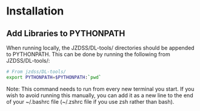 # Installation

## Add Libraries to PYTHONPATH

When running locally, the JZDSS/DL-tools/ directories should be appended to PYTHONPATH. This can be done by running the following from JZDSS/DL-tools/:

```bash
# From jzdss/DL-tools/
export PYTHONPATH=$PYTHONPATH:`pwd`
```

Note: This command needs to run from every new terminal you start. If you wish to avoid running this manually, you can add it as a new line to the end of your ~/.bashrc file (~/.zshrc file if you use zsh rather than bash).